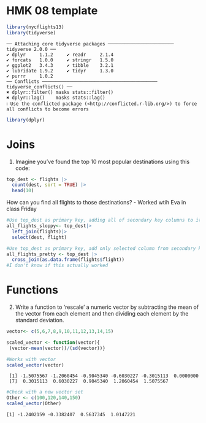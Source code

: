 # HMK 08 template

``` r
library(nycflights13)
library(tidyverse)
```

    ── Attaching core tidyverse packages ──────────────────────── tidyverse 2.0.0 ──
    ✔ dplyr     1.1.2     ✔ readr     2.1.4
    ✔ forcats   1.0.0     ✔ stringr   1.5.0
    ✔ ggplot2   3.4.3     ✔ tibble    3.2.1
    ✔ lubridate 1.9.2     ✔ tidyr     1.3.0
    ✔ purrr     1.0.2     
    ── Conflicts ────────────────────────────────────────── tidyverse_conflicts() ──
    ✖ dplyr::filter() masks stats::filter()
    ✖ dplyr::lag()    masks stats::lag()
    ℹ Use the conflicted package (<http://conflicted.r-lib.org/>) to force all conflicts to become errors

``` r
library(dplyr)
```

# Joins

1.  Imagine you’ve found the top 10 most popular destinations using this
    code:

``` r
top_dest <- flights |>
  count(dest, sort = TRUE) |>
  head(10)
```

How can you find all flights to those destinations? - Worked wtih Eva in
class Friday

``` r
#Use top_dest as primary key, adding all of secondary key columns to it
all_flights_sloppy<- top_dest|>
  left_join(flights)|>
  select(dest, flight)

#Use top_dest as primary key, add only selected column from secondary key to it
all_flights_pretty <- top_dest |>
  cross_join(as.data.frame(flights$flight))
#I don't know if this actually worked
```

# Functions

2.  Write a function to ‘rescale’ a numeric vector by subtracting the
    mean of the vector from each element and then dividing each element
    by the standard deviation.

``` r
vector<- c(5,6,7,8,9,10,11,12,13,14,15)

scaled_vector <- function(vector){
 (vector-mean(vector))/(sd(vector))}

#Works with vector
scaled_vector(vector)
```

     [1] -1.5075567 -1.2060454 -0.9045340 -0.6030227 -0.3015113  0.0000000
     [7]  0.3015113  0.6030227  0.9045340  1.2060454  1.5075567

``` r
#Check with a new vector set
Other <- c(100,120,140,150)
scaled_vector(Other)
```

    [1] -1.2402159 -0.3382407  0.5637345  1.0147221
